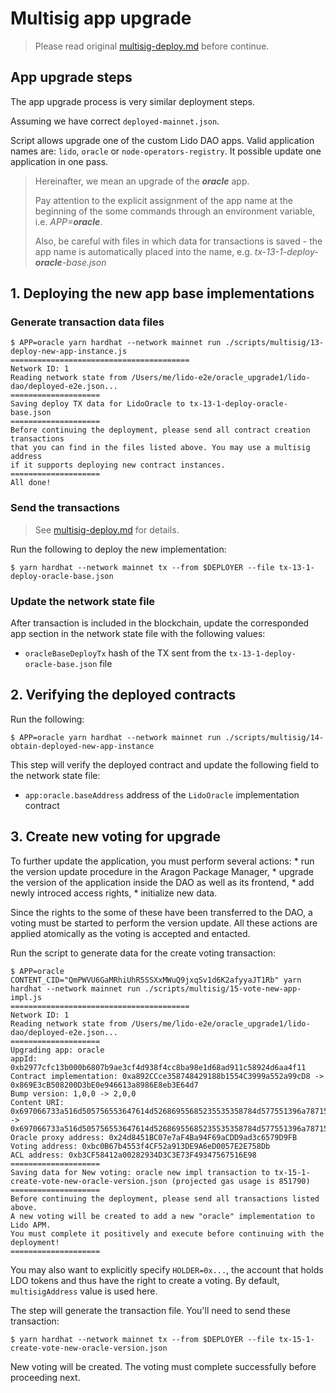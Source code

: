 # Multisig app upgrade

> Please read original [multisig-deploy.md](multisig-deploy.md) before continue.

## App upgrade steps

The app upgrade process is very similar deployment steps.

Assuming we have correct `deployed-mainnet.json`.

Script allows upgrade one of the custom Lido DAO apps. Valid application names are: `lido`, `oracle` or `node-operators-registry`. It possible update one application in one pass.

> Hereinafter, we mean an upgrade of the _**oracle**_ app.
>
> Pay attention to the explicit assignment of the app name at the beginning of the some commands through an environment variable, i.e. _APP=**oracle**_.
>
> Also, be careful with files in which data for transactions is saved - the app name is automatically placed into the name, e.g. _tx-13-1-deploy-**oracle**-base.json_

## 1. Deploying the new app base implementations

### Generate transaction data files

```text
$ APP=oracle yarn hardhat --network mainnet run ./scripts/multisig/13-deploy-new-app-instance.js
========================================
Network ID: 1
Reading network state from /Users/me/lido-e2e/oracle_upgrade1/lido-dao/deployed-e2e.json...
====================
Saving deploy TX data for LidoOracle to tx-13-1-deploy-oracle-base.json
====================
Before continuing the deployment, please send all contract creation transactions
that you can find in the files listed above. You may use a multisig address
if it supports deploying new contract instances.
====================
All done!
```

### Send the transactions

> See [multisig-deploy.md](multisig-deploy.md#send-the-transactions) for details.

Run the following to deploy the new implementation:

```text
$ yarn hardhat --network mainnet tx --from $DEPLOYER --file tx-13-1-deploy-oracle-base.json
```

### Update the network state file

After transaction is included in the blockchain, update the corresponded app section in the network
state file with the following values:

* `oracleBaseDeployTx` hash of the TX sent from the `tx-13-1-deploy-oracle-base.json` file

## 2. Verifying the deployed contracts

Run the following:

```text
$ APP=oracle yarn hardhat --network mainnet run ./scripts/multisig/14-obtain-deployed-new-app-instance
```

This step will verify the deployed contract and update the following field to the network state file:

* `app:oracle.baseAddress` address of the `LidoOracle` implementation contract

## 3. Create new voting for upgrade

To further update the application, you must perform several actions:
    * run the version update procedure in the Aragon Package Manager,
    * upgrade the version of the application inside the DAO as well as its frontend,
    * add newly introced access rights,
    * initialize new data.

Since the rights to the some of these have been transferred to the DAO, a voting must be started to
perform the version update. All these actions are applied atomically as the voting is accepted and
entacted.

Run the script to generate data for the create voting transaction:

```text
$ APP=oracle CONTENT_CID="QmPWVU6GaMRhiUhR5SSXxMWuQ9jxqSv1d6K2afyyaJT1Rb" yarn hardhat --network mainnet run ./scripts/multisig/15-vote-new-app-impl.js
========================================
Network ID: 1
Reading network state from /Users/me/lido-e2e/oracle_upgrade1/lido-dao/deployed-e2e.json...
====================
Upgrading app: oracle
appId: 0xb2977cfc13b000b6807b9ae3cf4d938f4cc8ba98e1d68ad911c58924d6aa4f11
Contract implementation: 0xa892CCce358748429188b1554C3999a552a99cD8 -> 0x869E3cB508200D3bE0e946613a8986E8eb3E64d7
Bump version: 1,0,0 -> 2,0,0
Content URI: 0x697066733a516d505756553647614d52686955685235535358784d577551396a787153763164364b3261667979614a54315262 -> 0x697066733a516d505756553647614d52686955685235535358784d577551396a787153763164364b3261667979614a54315262
Oracle proxy address: 0x24d8451BC07e7aF4Ba94F69aCDD9ad3c6579D9FB
Voting address: 0xbc0B67b4553f4CF52a913DE9A6eD0057E2E758Db
ACL address: 0xb3CF58412a00282934D3C3E73F49347567516E98
====================
Saving data for New voting: oracle new impl transaction to tx-15-1-create-vote-new-oracle-version.json (projected gas usage is 851790)
====================
Before continuing the deployment, please send all transactions listed above.
A new voting will be created to add a new "oracle" implementation to Lido APM.
You must complete it positively and execute before continuing with the deployment!
====================
```

You may also want to explicitly specify `HOLDER=0x...`, the account that holds LDO tokens and thus
have the right to create a voting. By default, `multisigAddress` value is used here.

The step will generate the transaction file. You'll need to send these transaction:

```text
$ yarn hardhat --network mainnet tx --from $DEPLOYER --file tx-15-1-create-vote-new-oracle-version.json
```

New voting will be created. The voting must complete successfully before proceeding next.
